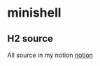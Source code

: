 # minishell

## H2 source
All source in my notion
[notion](https://www.notion.so/Minishell-pikuma-e5034789048b4c08b0c8c220df7a047b)

